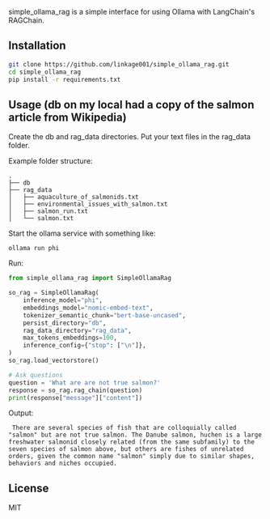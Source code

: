 simple_ollama_rag is a simple interface for using Ollama with LangChain's RAGChain.

## Installation

```bash
git clone https://github.com/linkage001/simple_ollama_rag.git
cd simple_ollama_rag
pip install -r requirements.txt
```

## Usage (db on my local had a copy of the salmon article from Wikipedia)

Create the db and rag_data directories. Put your text files in the rag_data folder.

Example folder structure:
```
.
├── db
├── rag_data
│   ├── aquaculture_of_salmonids.txt
│   ├── environmental_issues_with_salmon.txt
│   ├── salmon_run.txt
│   └── salmon.txt
```
Start the ollama service with something like:

```ollama run phi```

Run:
```python
from simple_ollama_rag import SimpleOllamaRag

so_rag = SimpleOllamaRag(
    inference_model="phi",
    embeddings_model="nomic-embed-text",
    tokenizer_semantic_chunk="bert-base-uncased",
    persist_directory="db",
    rag_data_directory="rag_data",
    max_tokens_embeddings=100,
    inference_config={"stop": ["\n"]},
)
so_rag.load_vectorstore()

# Ask questions
question = 'What are are not true salmon?'
response = so_rag.rag_chain(question)
print(response["message"]["content"])

```
Output:
```output
 There are several species of fish that are colloquially called "salmon" but are not true salmon. The Danube salmon, huchen is a large freshwater salmonid closely related (from the same subfamily) to the seven species of salmon above, but others are fishes of unrelated orders, given the common name "salmon" simply due to similar shapes, behaviors and niches occupied.
```

## License

MIT
